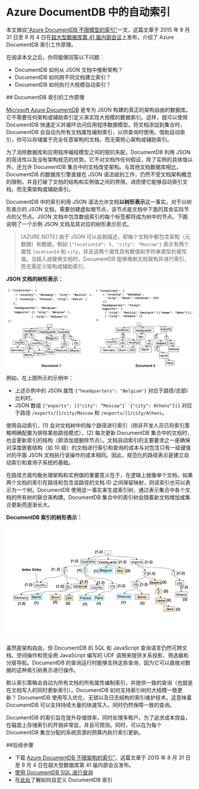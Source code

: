 <properties 
	pageTitle="Azure DocumentDB 中的自动索引| Azure" 
	description="了解 Azure DocumentDB 中的自动索引工作原理。" 
	services="documentdb" 
	authors="arramac" 
	manager="jhubbard" 
	editor="mimig" 
	documentationCenter=""/>

<tags 
	ms.service="documentdb" 
	ms.date="05/05/2016" 
	wacn.date="06/30/2016"/>
	
# Azure DocumentDB 中的自动索引

本文摘自[“Azure DocumentDB 不限模型的索引”](http://www.vldb.org/pvldb/vol8/p1668-shukla.pdf)一文，这篇文章于 2015 年 8 月 31 日至 9 月 4 日在[超大型数据库第 41 届内部会议](http://www.vldb.org/2015/)上发布，介绍了 Azure DocumentDB 索引工作原理。

在阅读本文之后，你将能够回答以下问题︰

- DocumentDB 如何从 JSON 文档中推断架构？
- DocumentDB 如何跨不同文档建立索引？
- DocumentDB 如何执行大规模自动索引？

##<a id="HowDocumentDBIndexingWorks"></a> DocumentDB 索引的工作原理

[Microsoft Azure DocumentDB](/services/documentdb/) 是专为 JSON 构建的真正的架构自由的数据库。它不需要任何架构或辅助索引定义来实现大规模的数据索引。这样，就可以使用 DocumentDB 快速定义并循环访问应用程序数据模型。将文档添加到集合时，DocumentDB 会自动为所有文档属性编制索引，以供查询时使用。借助自动索引，你可以存储属于完全任意架构的文档，而无需担心架构或辅助索引。

为了消除数据库和应用程序编程模型之间的阻抗失配，DocumentDB 利用 JSON 的简洁性以及没有架构规范的优势。它不对文档作任何假设，除了实例的具体值以外，还允许 DocumentDB 集合中的文档改变架构。与其他文档数据库相比，DocumentDB 的数据库引擎直接在 JSON 语法级别工作，仍然不受文档架构概念的限制，并且打破了文档的结构和实例值之间的界限。进而使它能够自动索引文档，而无需架构或辅助索引。

DocumentDB 中的索引利用 JSON 语法允许文档**以树形表示**这一事实。对于以树形表示的 JSON 文档，需要创建虚拟根节点，该节点是文档中下面的其余实际节点的父节点。JSON 文档中包含数组索引的每个标签都将成为树中的节点。下图说明了一个示例 JSON 文档及其对应的树形表示形式。

>[AZURE.NOTE] 由于 JSON 可以自我描述，即每个文档中都包含架构（元数据）和数据，例如 `{"locationId": 5, "city": "Moscow"}` 表示有两个属性 `locationId` 和 `city`，并且这两个属性具有数值和字符串类型的属性值。当插入或替换文档时，DocumentDB 能够推断文档架构并进行索引，而无需定义架构或辅助索引。


**JSON 文档的树形表示：**

![文档的树形表示](./media/documentdb-indexing/DocumentsAsTrees.png)

例如，在上图所示的示例中：

- 上述示例中的 JSON 属性 `{"headquarters": "Belgium"}` 对应于路径/总部/比利时。
- JSON 数组 `{"exports": [{"city": “Moscow"}``{"city": Athens"}]}` 对应于路径 `/exports/[]/city/Moscow` 和 `/exports/[]/city/Athens`。

使用自动索引，(1) 会对文档树中的每个路径进行索引（除非开发人员已将索引策略明确配置为排除某些路径模式）。(2) 每次更新 DocumentDB 集合中的文档时，也会更新索引的结构（即添加或删除节点）。文档自动索引的主要要求之一是确保对深度嵌套结构（如 10 级）的文档进行索引和查询的成本与对包含只有一级键值对的平面 JSON 文档执行该操作的成本相同。因此，规范化的路径表示是建立自动索引和查询子系统的基础。

在路径方面均衡处理架构和实例值的重要意义在于，在逻辑上就像单个文档，如果两个文档的索引在路径和包含该路径的文档 ID 之间保留映射，则该索引也可以表示为一个树。DocumentDB 使用这一事实来生成索引树，通过表示集合中各个文档的所有树的联合来构建。DocumentDB 集合中的索引树会随着新文档增加或集合更新而逐渐长大。


**DocumentDB 索引的树形表示：**

![索引的树形表示](./media/documentdb-indexing/IndexAsTree.png)

虽然是架构自由，但 DocumentDB 的 SQL 和 JavaScript 查询语言仍然可跨文档、空间操作和完全用 JavaScript 编写的 UDF 调用来提供关系投影、筛选器和分层导航。DocumentDB 的查询运行时能够支持这些查询，因为它可以直接对数据的这种索引树表示进行操作。

默认索引策略会自动为所有文档的所有属性编制索引，并提供一致的查询（也就是在文档写入的同时更新索引）。DocumentDB 如何支持索引树的大规模一致更新？ DocumentDB 使用写入优化、无锁以及日志结构的索引维护技术。这意味着 DocumentDB 可以支持持续大量的快速写入，同时仍然保障一致的查询。

DocumentDB 的索引旨在提升存储效率，同时处理多租户。为了追求成本效益，在磁盘上存储索引的开销非常低，并且可预测。同时，可以在为每个 DocumentDB 集合分配的系统资源的预算内执行索引更新。

##<a name="NextSteps"></a>后续步骤
- 下载 [Azure DocumentDB 不限架构的索引”](http://www.vldb.org/pvldb/vol8/p1668-shukla.pdf)，这篇文章于 2015 年 8 月 31 日至 9 月 4 日在超大型数据库第 41 届内部会议发布。
- [使用 DocumentDB SQL 进行查询](/documentation/articles/documentdb-sql-query)
- 在[此处](/documentation/articles/documentdb-indexing-policies)了解如何自定义 DocumentDB 索引
 

<!---HONumber=Mooncake_0627_2016-->